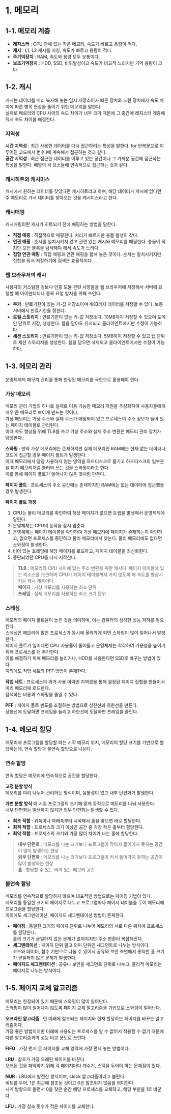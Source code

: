 # 1. 메모리

## 1-1. 메모리 계층

- **레지스터** : CPU 안에 있는 작은 메모리, 속도가 빠르고 용량이 적다.
- **캐시** : L1, L2 캐시를 지칭, 속도가 빠르고 용량이 적다.
- **주기억장치** : RAM, 속도와 용량 모두 보통이다.
- **보조기억장치** : HDD, SSD, 비휘발성이고 속도가 비교적 느리지만 기억 용량이 크다.

## 1-2. 캐시

캐시는 데이터를 미리 복사해 놓는 임시 저장소이자 빠른 장치와 느린 장치에서 속도 차이에 따른 병목 현상을 줄이기 위한 메모리를 말한다.  
실제로 메로리와 CPU 사이의 속도 차이가 너무 크기 때문에 그 중간에 레지스터 계층에 둬서 속도 차이를 해결한다.

### 지역성

**시간 지역성** : 최근 사용한 데이터를 다시 접근하려는 특성을 말한다. for 반복문으로 이루어진 코드에서 변수 i에 계속해서 접근하는 것과 같다.  
**공간 지역성** : 최근 접근한 데이터를 이루고 있는 공간이나 그 가까운 공간에 접근하는 특성을 말한다. 배열의 각 요소들에 연속적으로 접근하는 것과 같다.

### 캐시히트와 캐시미스

캐시에서 원하는 데이터를 찾았다면 캐시히트라고 하며, 해당 데이터가 캐시에 없다면 주 메모리로 가서 데이터를 찾아오는 것을 캐시미스라고 한다.

### 캐시매핑

캐시매핑이란 캐시가 히트되기 전에 매핑하는 방법을 말한다.

- **직접 매핑** : 직접적으로 매핑한다. 처리가 빠르지만 충돌 발생이 잦다.
- **연관 매핑** : 순서를 일치시키지 않고 관련 있는 캐시와 메모리를 매핑한다. 충돌이 적지만 모든 블록을 탐색해야 해서 속도가 느리다.
- **집합 연관 매핑** : 직접 매핑과 연관 매핑을 합쳐 놓은 것이다. 순서는 일치시키지만 집합을 둬서 저장하기에 검색은 효율적이다.

### 웹 브라우저의 캐시

사용자의 커스텀한 정보나 인증 모듈 관련 사항들을 웹 브라우저에 저장해서 서버에 요청할 때 아이덴티티나 중복 요청 방지를 위해 쓰인다.

- **쿠키** : 만료기한이 있는 키-값 저장소이며 4KB까지 데이터를 저장할 수 있다. 보통 서버에서 만료기한을 정한다.
- **로컬 스토리지** : 만료기한이 없는 키-값 저장소다. 10MB까지 저장할 수 있으며 도메인 단위로 저장, 생성한다. 웹을 닫아도 유지되고 클라이언트에서만 수정이 가능하다.
- **세션 스토리지** : 만료기한이 없는 키-값 저장소다. 5MB까지 저장할 수 있고 탭 단위로 세션 스토리지를 생성한다. 웹을 닫으면 삭제되고 클라이언트에서만 수정이 가능하다.

## 1-3. 메모리 관리

운영체제의 메모리 관리를 통해 한정된 메모리를 극한으로 활용해야 한다.

### 가상 메모리

메모리 관리 기법의 하나로 실제로 이용 가능한 메모리 자원을 추상화하여 사용자들에게 매우 큰 메모리로 보이게 만드는 것이다.  
가상 메모리는 가상 주소와 실제 주소가 매핑되어 있고 프로세스의 주소 정보가 들어 있는 페이지 테이블로 관리된다.  
이때 속도 향상을 위해 TLB를 쓰고 가상 주소와 실제 주소 변환은 메모리 관리 장치가 담당한다.

**스와핑** : 만약 가상 메모리에는 존재하지만 실제 메모리인 RAM에는 현재 없는 데이터나 코드에 접근할 경우 페이지 폴트가 발생한다.  
이때 메모리에서 당장 사용하지 않는 영역을 하드디스크로 옮기고 하드디스크의 일부분을 마치 메모리처럼 불러와 쓰는 것을 스와핑이라고 한다.  
이를 통해 페이지 폴트가 일어나지 않은 것처럼 만든다.

**페이지 폴트** : 프로세스의 주소 공간에는 존재하지만 RAM에는 없는 데이터에 접근했을 경우 발생한다.

**페이지 폴트 과정**

1. CPU는 물리 메모리를 확인하여 해당 페이지가 없으면 트랩을 발생해서 운영체제에 알린다.
2. 운영체제는 CPU의 동작을 잠시 멈춘다.
3. 운영체제는 페이지 테이블을 확인하여 가상 메모리에 페이지가 존재하는지 확인하고, 없으면 프로세스를 중단하고 물리 메모리에서 찾는다. 물리 메모리에도 없다면 스와핑이 발생한다.
4. 비어 있는 프레임에 해당 페이지를 로드하고, 페이지 테이블을 최신화한다.
5. 중단되었던 CPU를 다시 시작한다.

> **TLB** : 메모리와 CPU 사이에 있는 주소 변환을 위한 캐시다. 페이지 테이블에 있는 리소스를 보관하며 CPU가 페이지 테이블까지 가지 않도록 해 속도를 향샹시키는 캐시 계층이다.  
> **페이지** : 가상 메모리를 사용하는 최소 단위  
> **프레임** : 실제 메모리를 사용하는 최소 크기 단위

### 스레싱

메모리의 페이지 폴트율이 높은 것을 의미하며, 이는 컴퓨터의 심각한 성능 저하를 일으킨다.  
스레싱은 메모리에 많은 프로세스가 동시에 올라가게 되면 스와핑이 많이 일어나서 발생한다.  
페이지 폴트가 일어나면 CPU 사용률이 줄어들고 운영체제는 착각하여 가용성을 높이기 위해 프로세스를 더 추가한다.  
이를 해결하기 위해 메모리를 늘리거나, HDD를 사용한다면 SSD로 바꾸는 방법이 있다.  
이외에도 작업 세트와 PFF 방법이 존재한다.

**작업 세트** : 프로세스의 과거 사용 이력인 지역성을 통해 결정된 페이지 집합을 만들어서 미리 메모리에 로드한다.  
탐색하는 비용과 스와핑을 줄일 수 있다.

**PFF** : 페이지 폴트 빈도를 조절하는 방법으로 상한선과 하한선을 만든다.  
상한선에 도달하면 프레임을 늘리고 하한선에 도달하면 프레임을 줄인다.

## 1-4. 메모리 할당

메모리에 프로그램을 할당할 때는 시작 메모리 위치, 메모리의 할당 크기를 기반으로 할당하는데, 연속 할당과 불연속 할당으로 나뉜다.

### 연속 할당

연속 할당은 메모리에 연속적으로 공간을 할당한다.

**고정 분할 방식**  
메모리를 미리 나누어 관리하는 방식이며, 융통성이 없고 내부 단편화가 발생한다.

**가변 분할 방식**
매 시점 프로그램의 크기에 맞게 동적으로 메모리를 나눠 사용한다.  
내부 단편화는 발생하지 않지만 외부 단편화는 발생할 수 있다.

- **최초 적합** : 위쪽이나 아래쪽부터 시작해서 홀을 찾으면 바로 할당한다.
- **최적 적합** : 프로세스의 크기 이상인 공간 중 가장 작은 홀부터 할당한다.
- **최악 적합** : 프로세스의 크기와 가장 많이 차이가 나는 홀에 할당한다.

> **내부 단편화** : 메모리를 나눈 크기보다 프로그램이 작아서 들어가지 못하는 공간이 많이 발생하는 현상  
> **외부 단편화** : 메모리를 나눈 크기보다 프로그램이 커서 들어가지 못하는 공간이 많이 발생하는 현상  
> **홀** : 할당할 수 있는 비어 있는 메모리 공간

### 불연속 할당

메모리를 연속적으로 할당하지 않으며 대표적인 방법으로는 페이징 기법이 있다.  
메모리를 동일한 크기의 페이지로 나누고 프로그램마다 페이지 테이블을 두어 메모리에 프로그램을 할당한다.  
이외에도 세그멘테이션, 페이지드 세그멘테이션 방법이 존재한다.

- **페이징** : 동일한 크기의 페이지 단위로 나누어 메모리의 서로 다른 위치에 프로세스를 할당한다.  
  홀의 크기가 균일하지 않은 문제가 없어지지만 주소 변환이 복잡해진다.
- **세그멘테이션** : 페이지 단위 말고 의미 단위인 세그먼트로 나누는 방식이다.  
  코드와 데이터, 함수 기반으로 나눌 수 있어서 공유와 보안 측면에서 좋지만 홀 크기가 균일하지 않은 문제가 발생한다.
- **페이지드 세그멘테이션** : 공유나 보안을 세그먼트 단위로 나누고, 물리적 메모리는 페이지로 나누는 방식이다.

## 1-5. 페이지 교체 알고리즘

메모리는 한정되어 있기 때문에 스와핑이 많이 일어난다.  
스와핑이 많이 일어나지 않도록 페이지 교체 알고리즘을 기반으로 스와핑이 일어난다.

**오프라인 알고리즘** : 먼 미래에 참조되는 페이지와 현재 할당하는 페이지를 바꾸는 알고리즘이다.  
가장 좋은 방법이지만 미래에 사용되는 프로세스를 알 수 없어서 적용할 수 없기 때문에 다른 알고리즘과의 성능 비교 용도로 쓰인다.

**FIFO** : 가장 먼저 온 페이지를 교체 영역에 가장 먼저 놓는 방법이다.

**LRU** : 참조가 가장 오래된 페이지를 바꾼다.  
오래된 것을 파악하기 위해 각 페이지마다 계수기, 스택을 두어야 하는 문제점이 있다.

**NUR** : LRU에서 발전한 방식이며, clock 알고리즘이라고 불린다.  
비트를 두어, 1은 최근에 참조된 것이고 0은 참조되지 않음을 의미한다.  
시계 방향으로 돌면서 0을 찾은 순간 해당 프로세스를 교체하고, 해당 부분을 1로 바꾼다.

**LFU** : 가장 참조 횟수가 적은 페이지를 교체한다.
